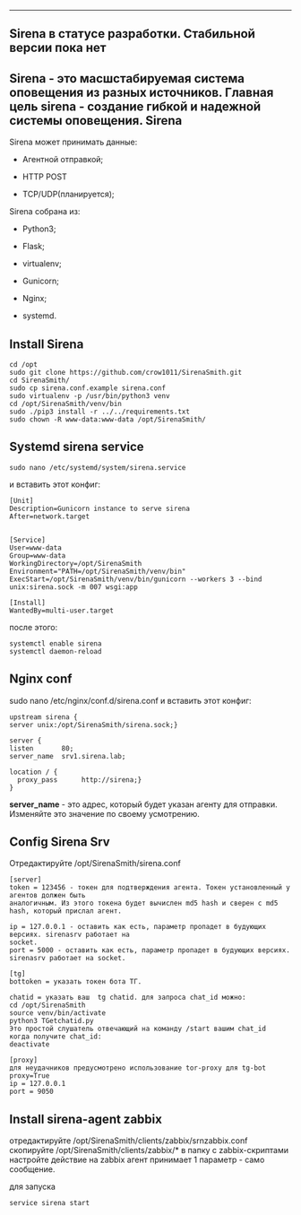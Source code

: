 -------------
Sirena в статусе разработки. Стабильной версии пока нет
-------------

Sirena - это масшстабируемая система оповещения из разных источников.
Главная цель sirena - создание гибкой и надежной системы оповещения.
Sirena
-------------
Sirena может принимать данные:

-  Агентной отправкой;

- HTTP POST

- TCP/UDP(планируется);

Sirena собрана из:


- Python3;

- Flask;

- virtualenv;

- Gunicorn;

- Nginx;

- systemd.

Install Sirena
-------------

    cd /opt
    sudo git clone https://github.com/crow1011/SirenaSmith.git
    cd SirenaSmith/
    sudo cp sirena.conf.example sirena.conf
    sudo virtualenv -p /usr/bin/python3 venv
    cd /opt/SirenaSmith/venv/bin
    sudo ./pip3 install -r ../../requirements.txt
    sudo chown -R www-data:www-data /opt/SirenaSmith/



Systemd sirena service
-------------

    sudo nano /etc/systemd/system/sirena.service

и вставить этот конфиг:

    [Unit]
    Description=Gunicorn instance to serve sirena
    After=network.target


    [Service]
    User=www-data
    Group=www-data
    WorkingDirectory=/opt/SirenaSmith
    Environment="PATH=/opt/SirenaSmith/venv/bin"
    ExecStart=/opt/SirenaSmith/venv/bin/gunicorn --workers 3 --bind unix:sirena.sock -m 007 wsgi:app

    [Install]
    WantedBy=multi-user.target
после этого:

    systemctl enable sirena
    systemctl daemon-reload
Nginx conf
-------------
sudo nano /etc/nginx/conf.d/sirena.conf
и вставить этот конфиг:

    upstream sirena {
    server unix:/opt/SirenaSmith/sirena.sock;}

    server {
    listen       80;
    server_name  srv1.sirena.lab;

    location / {
      proxy_pass      http://sirena;}
    }

__server_name__ - это адрес, который будет указан агенту для отправки. Изменяйте это значение по своему усмотрению.

Config Sirena Srv
-------------
Отредактируйте /opt/SirenaSmith/sirena.conf

    [server]
    token = 123456 - токен для подтверждения агента. Токен установленный у агентов должен быть 
    аналогичным. Из этого токена будет вычислен md5 hash и сверен с md5 hash, который прислал агент.

    ip = 127.0.0.1 - оставить как есть, параметр пропадет в будующих версиях. sirenasrv работает на 
    socket.
    port = 5000 - оставить как есть, параметр пропадет в будующих версиях. sirenasrv работает на socket.

    [tg]
    bottoken = указать токен бота ТГ.

    chatid = указать ваш  tg chatid. для запроса chat_id можно:
    cd /opt/SirenaSmith
    source venv/bin/activate
    python3 TGetchatid.py
    Это простой слушатель отвечающий на команду /start вашим chat_id
    когда получите chat_id:
    deactivate

    [proxy]
    для неудачников предусмотрено использование tor-proxy для tg-bot
    proxy=True
    ip = 127.0.0.1
    port = 9050






Install sirena-agent zabbix
-------------
отредактируйте /opt/SirenaSmith/clients/zabbix/srnzabbix.conf
скопируйте /opt/SirenaSmith/clients/zabbix/* в папку с zabbix-скриптами
настройте действие на zabbix
агент принимает 1 параметр - само сообщение. 

для запуска 

    service sirena start



